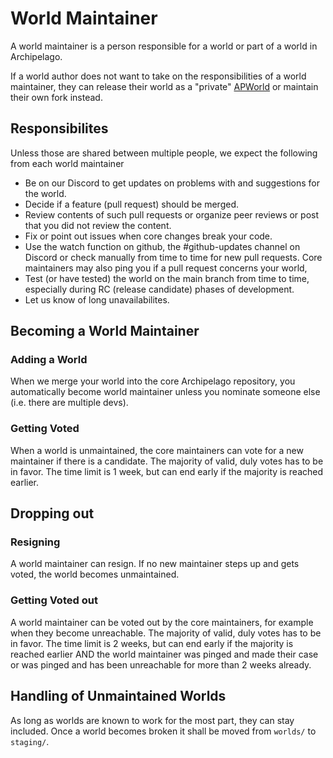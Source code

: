 # World Maintainer

A world maintainer is a person responsible for a world or part of a world in Archipelago.

If a world author does not want to take on the responsibilities of a world maintainer, they can release their world as
a "private" [APWorld](/docs/apworld%20specification.md) or maintain their own fork instead.


## Responsibilites

Unless those are shared between multiple people, we expect the following from each world maintainer

* Be on our Discord to get updates on problems with and suggestions for the world.
* Decide if a feature (pull request) should be merged.
* Review contents of such pull requests or organize peer reviews or post that you did not review the content.
* Fix or point out issues when core changes break your code.
* Use the watch function on github, the #github-updates channel on Discord or check manually from time to time for new
  pull requests. Core maintainers may also ping you if a pull request concerns your world,
* Test (or have tested) the world on the main branch from time to time, especially during RC (release candidate) phases
  of development.
* Let us know of long unavailabilites.


## Becoming a World Maintainer

### Adding a World

When we merge your world into the core Archipelago repository, you automatically become world maintainer unless you
nominate someone else (i.e. there are multiple devs).

### Getting Voted

When a world is unmaintained, the core maintainers can vote for a new maintainer if there is a candidate. The majority
of valid, duly votes has to be in favor. The time limit is 1 week, but can end early if the majority is reached earlier.


## Dropping out

### Resigning

A world maintainer can resign. If no new maintainer steps up and gets voted, the world becomes unmaintained.

### Getting Voted out

A world maintainer can be voted out by the core maintainers, for example when they become unreachable. The majority of
valid, duly votes has to be in favor. The time limit is 2 weeks, but can end early if the majority is reached earlier
AND the world maintainer was pinged and made their case or was pinged and has been unreachable for more than 2 weeks
already.


## Handling of Unmaintained Worlds

As long as worlds are known to work for the most part, they can stay included. Once a world becomes broken it shall be
moved from `worlds/` to `staging/`.
